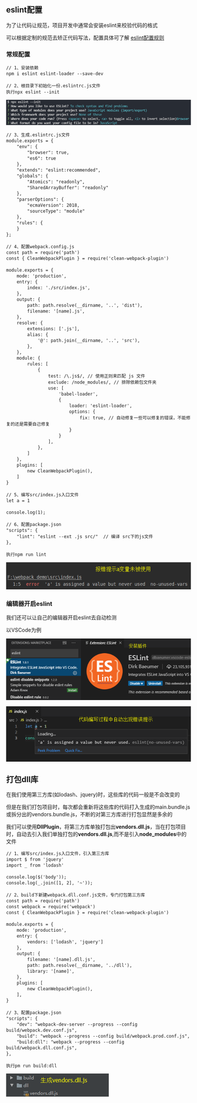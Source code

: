## eslint配置

为了让代码让规范，项目开发中通常会安装eslint来校验代码的格式

可以根据定制的规范去矫正代码写法，配置具体可了解 [eslint配置规则](https://cn.eslint.org)

### 常规配置

    // 1、安装依赖
    npm i eslint eslint-loader --save-dev
    
    // 2、根目录下初始化一份.eslintrc.js文件
    执行npx eslint --init
    
![Alt text](./imgs/12-01.png)
    
    // 3、生成.eslintrc.js文件
    module.exports = {
        "env": {
            "browser": true,
            "es6": true
        },
        "extends": "eslint:recommended",
        "globals": {
            "Atomics": "readonly",
            "SharedArrayBuffer": "readonly"
        },
        "parserOptions": {
            "ecmaVersion": 2018,
            "sourceType": "module"
        },
        "rules": {
        }
    };
    
    // 4、配置webpack.config.js
    const path = require('path')
    const { CleanWebpackPlugin } = require('clean-webpack-plugin')
    
    module.exports = {
        mode: 'production',
        entry: {
            index: './src/index.js',
        },
        output: {
            path: path.resolve(__dirname, '..', 'dist'),
            filename: '[name].js',
        },
        resolve: {
            extensions: ['.js'],
            alias: {
                '@': path.join(__dirname, '..', 'src'),
            },
        },
        module: {
            rules: [
                {
                    test: /\.js$/, // 使用正则来匹配 js 文件
                    exclude: /node_modules/, // 排除依赖包文件夹
                    use: [
                        'babel-loader',
                        {
                            loader: 'eslint-loader',
                            options: {
                                fix: true, // 自动修复一些可以修复的错误，不能修复的还是需要自己修复
                            }
                        }
                    ],
                },
            ]
        },
        plugins: [
            new CleanWebpackPlugin(),
        ]
    }
    
    // 5、编写src/index.js入口文件
    let a = 1
    
    console.log(1);
    
    // 6、配置package.json
    "scripts": {
        "lint": "eslint --ext .js src/"  // 编译 src下的js文件
    },
    
    执行npm run lint
    
![Alt text](./imgs/12-02.png)

### 编辑器开启eslint

我们还可以让自己的编辑器开启eslint去自动检测

以VSCode为例

![Alt text](./imgs/12-03.png)

![Alt text](./imgs/12-04.png)

## 打包dll库

在我们使用第三方库(如lodash、jquery)时，这些库的代码一般是不会改变的

但是在我们打包项目时，每次都会重新将这些库的代码打入生成的main.bundle.js或拆分出的vendors.bundle.js，不断的对第三方库进行打包显然是多余的

我们可以使用**DllPlugin**，将第三方库单独打包出**vendors.dll.js**，当在打包项目时，自动去引入我们单独打包的**vendors.dll.js**,而不是引入**node_modules**中的文件

    // 1、编写src/index.js入口文件，引入第三方库
    import $ from 'jquery'
    import _ from 'lodash'
    
    console.log($('body'));
    console.log(_.join([1, 2], '~'));

    // 2、build下新建webpack.dll.conf.js文件，专门打包第三方库
    const path = require('path')
    const webpack = require('webpack')
    const { CleanWebpackPlugin } = require('clean-webpack-plugin')
    
    module.exports = {
        mode: 'production',
        entry: {
            vendors: ['lodash', 'jquery']
        },
        output: {
            filename: '[name].dll.js',
            path: path.resolve(__dirname, '../dll'),
            library: '[name]', 
        },
        plugins: [
            new CleanWebpackPlugin(),
        ],
    }
    
    // 3、配置package.json
    "scripts": {
        "dev": "webpack-dev-server --progress --config build/webpack.dev.conf.js",
        "build": "webpack --progress --config build/webpack.prod.conf.js",
        "build:dll": "webpack --progress --config build/webpack.dll.conf.js",
    },
    
    执行pm run build:dll

![Alt text](./imgs/12-05.png)
